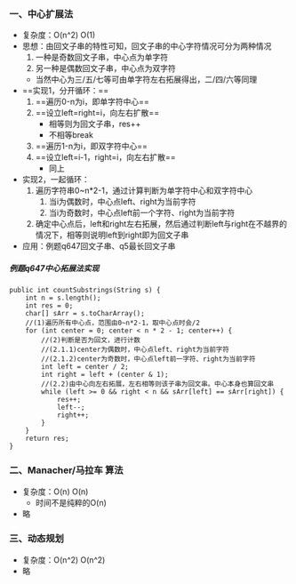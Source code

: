 ### 一、中心扩展法
- 复杂度：O(n^2) O(1)
- 思想：由回文子串的特性可知，回文子串的中心字符情况可分为两种情况
    1. 一种是奇数回文子串，中心点为单字符
    2. 另一种是偶数回文子串，中心点为双字符
    - 当然中心为三/五/七等可由单字符左右拓展得出，二/四/六等同理
- ==实现1，分开循环：==
    1. ==遍历0-n为i，即单字符中心==
    2. ==设立left=right=i，向左右扩散==
        - 相等则为回文子串，res++
        - 不相等break
    3. ==遍历1-n为i，即双字符中心==
    4. ==设立left=i-1，right=i，向左右扩散==
        - 同上
- 实现2，一起循环：
    1. 遍历字符串0~n*2-1，通过计算判断为单字符中心和双字符中心
        1. 当i为偶数时，中心点left、right为当前字符
        2. 当i为奇数时，中心点left前一个字符、right为当前字符
    2. 确定中心点后，left和right左右拓展，然后通过判断left与right在不越界的情况下，相等则说明left到right即为回文子串
- 应用：例题q647回文子串、q5最长回文子串

##### 例题q647中心拓展法实现
```
public int countSubstrings(String s) {
    int n = s.length();
    int res = 0;
    char[] sArr = s.toCharArray();
    //(1)遍历所有中心点，范围由0~n*2-1，取中心点时会/2
    for (int center = 0; center < n * 2 - 1; center++) {
        //(2)判断是否为回文，进行计数
        //(2.1.1)center为偶数时，中心点left、right为当前字符
        //(2.1.2)center为奇数时，中心点left前一字符、right为当前字符
        int left = center / 2;
        int right = left + (center & 1);
        //(2.2)由中心向左右拓展，左右相等则该子串为回文串。中心本身也算回文串
        while (left >= 0 && right < n && sArr[left] == sArr[right]) {
            res++;
            left--;
            right++;
        }
    }
    return res;
}
```

### 二、Manacher/马拉车 算法
- 复杂度：O(n) O(n)
    - 时间不是纯粹的O(n)
- 略

### 三、动态规划
- 复杂度：O(n^2) O(n^2)
- 略

